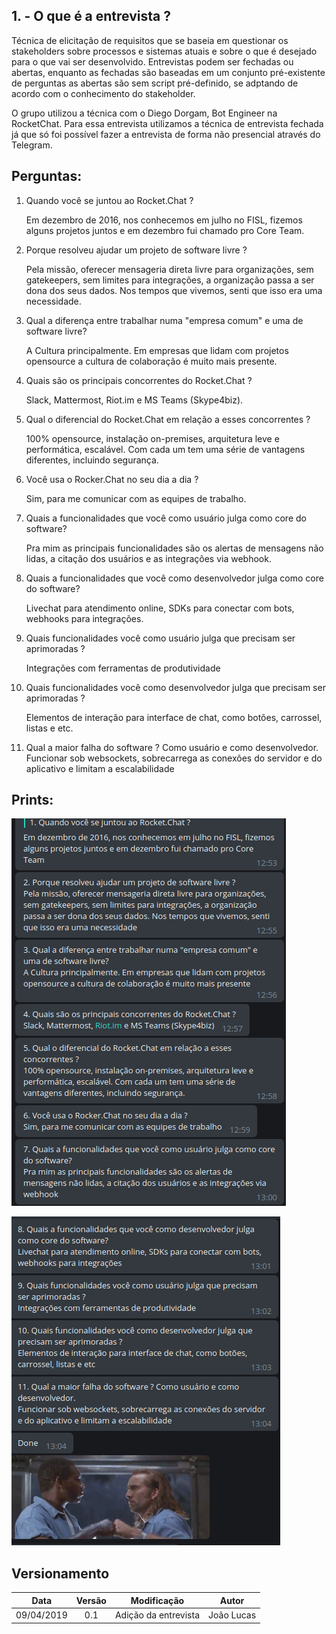 ## 1. - O que é a entrevista ?

Técnica de elicitação de requisitos que se baseia em questionar os stakeholders sobre processos e sistemas atuais e sobre o que é desejado para o que vai ser desenvolvido. Entrevistas podem ser fechadas ou abertas, enquanto as fechadas são baseadas em um conjunto pré-existente de perguntas as abertas são sem script pré-definido, se adptando de acordo com o conhecimento do stakeholder.

O grupo utilizou a técnica com o Diego Dorgam, Bot Engineer na RocketChat. Para essa entrevista utilizamos a técnica de entrevista fechada já que só foi possível fazer a entrevista de forma não presencial através do Telegram. 

## Perguntas:

1. Quando você se juntou ao Rocket.Chat ?

    Em dezembro de 2016, nos conhecemos em julho no FISL, fizemos alguns projetos juntos e em dezembro fui chamado pro Core Team.

2. Porque resolveu ajudar um projeto de software livre ?

    Pela missão, oferecer mensageria direta livre para organizações, sem gatekeepers, sem limites para integrações, a organização passa a ser dona dos seus dados. Nos tempos que vivemos, senti que isso era uma necessidade.


3. Qual a diferença entre trabalhar numa "empresa comum" e uma de software livre?

    A Cultura principalmente. Em empresas que lidam com projetos opensource a cultura de colaboração é muito mais presente.


4. Quais são os principais concorrentes do Rocket.Chat ?

    Slack, Mattermost, Riot.im e MS Teams (Skype4biz).


5. Qual o diferencial do Rocket.Chat em relação a esses concorrentes ?

    100% opensource, instalação on-premises, arquitetura leve e performática, escalável. Com cada um tem uma série de vantagens diferentes, incluindo segurança.


6. Você usa o Rocker.Chat no seu dia a dia ?

    Sim, para me comunicar com as equipes de trabalho.


7. Quais a funcionalidades que você como usuário julga como core do software?

    Pra mim as principais funcionalidades são os alertas de mensagens não lidas, a citação dos usuários e as integrações via webhook.

8. Quais a funcionalidades que você como desenvolvedor julga como core do software?

    Livechat para atendimento online, SDKs para conectar com bots, webhooks para integrações.



9. Quais funcionalidades você como usuário julga que precisam ser aprimoradas ? 

    Integrações com ferramentas de produtividade


10. Quais funcionalidades você como desenvolvedor julga que precisam ser aprimoradas ? 

    Elementos de interação para interface de chat, como botões, carrossel, listas e etc.


11. Qual a maior falha do software ? Como usuário e como desenvolvedor.
    Funcionar sob websockets, sobrecarrega as conexões do servidor e do aplicativo e limitam a escalabilidade


## Prints:

![Prints](../img/Elicitacao/parte1-print.png)

![Prints](../img/Elicitacao/parte2-print.png)


## Versionamento

| Data | Versão | Modificação | Autor |
|  :------: | :------: | :------: | :------: |
| 09/04/2019 | 0.1 | Adição da entrevista | João Lucas |
